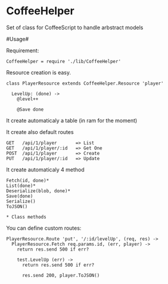 CoffeeHelper
============

Set of class for CoffeeScript to handle arbstract models

#Usage#

  Requirement:

    CoffeeHelper = require './lib/CoffeeHelper'

  Resource creation is easy.

    class PlayerResource extends CoffeeHelper.Resource 'player'

      LevelUp: (done) ->
        @level++

        @Save done

  It create automaticaly a table (in ram for the moment)

  It create also default routes

    GET   /api/1/player       => List
    GET   /api/1/player/:id   => Get One
    POST  /api/1/player       => Create
    PUT   /api/1/player/:id   => Update

  It create automaticaly 4 method

    Fetch(id, done)*
    List(done)*
    Deserialize(blob, done)*
    Save(done)
    Serialize()
    ToJSON()

    * Class methods


  You can define custom routes:

    PlayerResource.Route 'put', '/:id/levelUp', (req, res) ->
      PlayerResource.Fetch req.params.id, (err, player) ->
        return res.send 500 if err?

        test.LevelUp (err) ->
          return res.send 500 if err?

          res.send 200, player.ToJSON()



